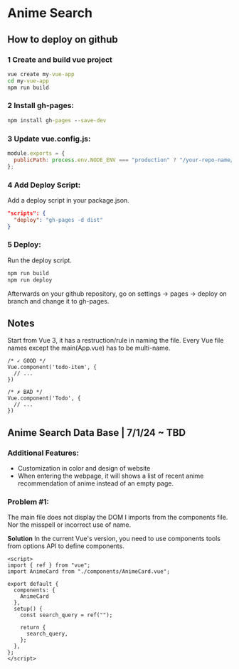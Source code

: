 # Anime Search

## How to deploy on github

### 1 Create and build vue project

```cmd
vue create my-vue-app
cd my-vue-app
npm run build
```

### 2 Install gh-pages:

```cmd
npm install gh-pages --save-dev
```

### 3 Update vue.config.js:

```js
module.exports = {
  publicPath: process.env.NODE_ENV === "production" ? "/your-repo-name/" : "/",
};
```

### 4 Add Deploy Script:

Add a deploy script in your package.json.

```json
"scripts": {
  "deploy": "gh-pages -d dist"
}
```

### 5 Deploy:

Run the deploy script.

```cmd
npm run build
npm run deploy
```

Afterwards on your github repository, go on settings -> pages -> deploy on branch and change it to gh-pages.

## Notes

Start from Vue 3, it has a restruction/rule in naming the file. Every Vue file names except the main(App.vue) has to be multi-name.

```Vue
/* ✓ GOOD */
Vue.component('todo-item', {
  // ...
})

/* ✗ BAD */
Vue.component('Todo', {
  // ...
})
```

## Anime Search Data Base | 7/1/24 ~ TBD

### Additional Features:

- Customization in color and design of website
- When entering the webpage, it will shows a list of recent anime recommendation of anime instead of an empty page.

### Problem #1:

The main file does not display the DOM I imports from the components file. Nor the misspell or incorrect use of name.

**Solution**
In the current Vue's version, you need to use components tools from options API to define components.

```Vue
<script>
import { ref } from "vue";
import AnimeCard from "./components/AnimeCard.vue";

export default {
  components: {
    AnimeCard
  },
  setup() {
    const search_query = ref("");

    return {
      search_query,
    };
  },
};
</script>

```
